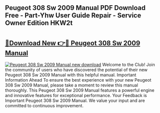 ## Peugeot 308 Sw 2009 Manual PDF Download Free - Part-Yhw User Guide Repair - Service Owner Edition HKW2t

# <h2><a href="http://cf20331.oget.top/?id=Peugeot+308+Sw+2009+Manual">🔗Download New 👉🔴 Peugeot 308 Sw 2009 Manual</a></h2>

[![Peugeot 308 Sw 2009 Manual new download](https://i.imgur.com/5g1atiW.png)](http://cf20331.oget.top/?id=Peugeot+308+Sw+2009+Manual)
Welcome to the Club! Join the community of users who have discovered the potential of their new Peugeot 308 Sw 2009 Manual with this helpful manual. Important Information Ahead To ensure the best experience with your new Peugeot 308 Sw 2009 Manual, please take a moment to review this manual thoroughly. This Peugeot 308 Sw 2009 Manual features a powerful engine and innovative features for exceptional performance. Your Feedback is Important Peugeot 308 Sw 2009 Manual. We value your input and are committed to continuous improvement.
